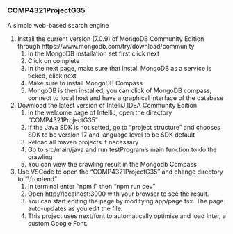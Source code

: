 <h3>COMP4321ProjectG35</h3>
<p>A simple web-based search engine</p>
<ol>
    <li>
        Install the current version (7.0.9) of MongoDB Community Edition through <a>https://www.mongodb.com/try/download/community</a>
        <ol>
            <li>In the MongoDB installation set first click next</li>
            <li>Click on complete</li>
            <li>In the next page, make sure that install MongoDB as a service is ticked, click next</li>
            <li>Make sure to install MongoDB Compass</li>
            <li>MongoDB is then installed, you can click of MongoDB compass, connect to local host and have a graphical interface of the database</li>
        </ol>
    </li>
    <li>Download the latest version of IntelliJ IDEA Community Edition
        <ol>
        <li>
        In the welcome page of IntelliJ, open the directory “COMP4321ProjectG35”
        </li>
        <li>If the Java SDK is not setted, go to “project structure” and chooses SDK to be version 17 and language level to be SDK default
        </li>
        <li>
        Reload all maven projects if necessary
        </li>
        <li>
        Go to src/main/java and run testProgram’s main function to do the crawling
        </li>
        <li>
    You can view the crawling result in the Mongodb Compass
        </li>
        </ol>
    </li>
    <li>Use VSCode to open the “COMP4321ProjectG35” and change directory to “\frontend”
    <ol>
    <li>In terminal enter “npm i” then “npm run dev”
    </li>
    <li>Open http://localhost:3000 with your browser to see the result.</li>
    <li>You can start editing the page by modifying app/page.tsx. The page auto-updates as you edit the file.</li>
    <li>
    This project uses next/font to automatically optimise and load Inter, a custom Google Font.
    </li>
    </ol>
    </li>
    
</ol>







